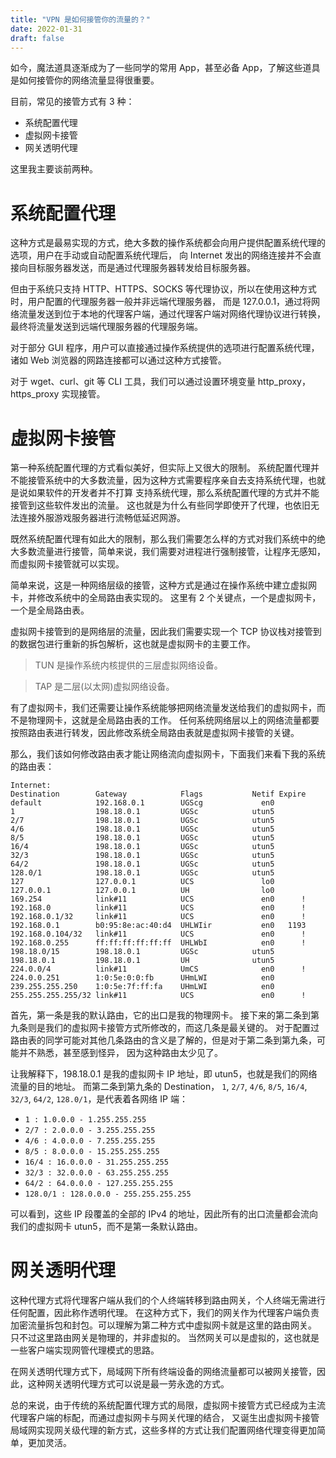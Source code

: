 ```yaml
---
title: "VPN 是如何接管你的流量的？"
date: 2022-01-31
draft: false
---
```


如今，魔法道具逐渐成为了一些同学的常用 App，甚至必备 App，了解这些道具是如何接管你的网络流量显得很重要。

目前，常见的接管方式有 3 种：

- 系统配置代理
- 虚拟网卡接管
- 网关透明代理

这里我主要谈前两种。

# 系统配置代理
这种方式是最易实现的方式，绝大多数的操作系统都会向用户提供配置系统代理的选项，用户在手动或自动配置系统代理后， 向 Internet 发出的网络连接并不会直接向目标服务器发送，而是通过代理服务器转发给目标服务器。

但由于系统只支持 HTTP、HTTPS、SOCKS 等代理协议，所以在使用这种方式时，用户配置的代理服务器一般并非远端代理服务器， 而是 127.0.0.1，通过将网络流量发送到位于本地的代理客户端，通过代理客户端对网络代理协议进行转换，最终将流量发送到远端代理服务器的代理服务端。

对于部分 GUI 程序，用户可以直接通过操作系统提供的选项进行配置系统代理，诸如 Web 浏览器的网路连接都可以通过这种方式接管。

对于 wget、curl、git 等 CLI 工具，我们可以通过设置环境变量 http_proxy，https_proxy 实现接管。

# 虚拟网卡接管
第一种系统配置代理的方式看似美好，但实际上又很大的限制。 系统配置代理并不能接管系统中的大多数流量，因为这种方式需要程序亲自去支持系统代理，也就是说如果软件的开发者并不打算 支持系统代理，那么系统配置代理的方式并不能接管到这些软件发出的流量。 这也就是为什么有些同学即使开了代理，也依旧无法连接外服游戏服务器进行流畅低延迟网游。

既然系统配置代理有如此大的限制，那么我们需要怎么样的方式对我们系统中的绝大多数流量进行接管，简单来说，我们需要对进程进行强制接管，让程序无感知，而虚拟网卡接管就可以实现。

简单来说，这是一种网络层级的接管，这种方式是通过在操作系统中建立虚拟网卡，并修改系统中的全局路由表实现的。 这里有 2 个关键点，一个是虚拟网卡，一个是全局路由表。

虚拟网卡接管到的是网络层的流量，因此我们需要实现一个 TCP 协议栈对接管到的数据包进行重新的拆包解析，这也就是虚拟网卡的主要工作。

> TUN 是操作系统内核提供的三层虚拟网络设备。

> TAP 是二层(以太网)虚拟网络设备。

有了虚拟网卡，我们还需要让操作系统能够把网络流量发送给我们的虚拟网卡，而不是物理网卡，这就是全局路由表的工作。 任何系统网络层以上的网络流量都要按照路由表进行转发，因此修改系统全局路由表就是虚拟网卡接管的关键。

那么，我们该如何修改路由表才能让网络流向虚拟网卡，下面我们来看下我的系统的路由表：

```
Internet:
Destination        Gateway            Flags           Netif Expire
default            192.168.0.1        UGScg             en0       
1                  198.18.0.1         UGSc            utun5       
2/7                198.18.0.1         UGSc            utun5       
4/6                198.18.0.1         UGSc            utun5       
8/5                198.18.0.1         UGSc            utun5       
16/4               198.18.0.1         UGSc            utun5       
32/3               198.18.0.1         UGSc            utun5       
64/2               198.18.0.1         UGSc            utun5       
128.0/1            198.18.0.1         UGSc            utun5       
127                127.0.0.1          UCS               lo0       
127.0.0.1          127.0.0.1          UH                lo0       
169.254            link#11            UCS               en0      !
192.168.0          link#11            UCS               en0      !
192.168.0.1/32     link#11            UCS               en0      !
192.168.0.1        b0:95:8e:ac:40:d4  UHLWIir           en0   1193
192.168.0.104/32   link#11            UCS               en0      !
192.168.0.255      ff:ff:ff:ff:ff:ff  UHLWbI            en0      !
198.18.0/15        198.18.0.1         UGSc            utun5       
198.18.0.1         198.18.0.1         UH              utun5       
224.0.0/4          link#11            UmCS              en0      !
224.0.0.251        1:0:5e:0:0:fb      UHmLWI            en0       
239.255.255.250    1:0:5e:7f:ff:fa    UHmLWI            en0       
255.255.255.255/32 link#11            UCS               en0      !
```

首先，第一条是我的默认路由，它的出口是我的物理网卡。 接下来的第二条到第九条则是我们的虚拟网卡接管方式所修改的，而这几条是最关键的。 对于配置过路由表的同学可能对其他几条路由的含义是了解的，但是对于第二条到第九条，可能并不熟悉，甚至感到怪异， 因为这种路由太少见了。

让我解释下，198.18.0.1 是我的虚拟网卡 IP 地址，即 utun5，也就是我们的网络流量的目的地址。 而第二条到第九条的 Destination， `1`, `2/7`, `4/6`, `8/5`, `16/4`, `32/3`, `64/2`, `128.0/1`，是代表着各网络 IP 端：
- `1 : 1.0.0.0 - 1.255.255.255`
- `2/7 : 2.0.0.0 - 3.255.255.255`
- `4/6 : 4.0.0.0 - 7.255.255.255`
- `8/5 : 8.0.0.0 - 15.255.255.255`
- `16/4 : 16.0.0.0 - 31.255.255.255`
- `32/3 : 32.0.0.0 - 63.255.255.255`
- `64/2 : 64.0.0.0 - 127.255.255.255`
- `128.0/1 : 128.0.0.0 - 255.255.255.255`

可以看到，这些 IP 段覆盖的全部的 IPv4 的地址，因此所有的出口流量都会流向我们的虚拟网卡 utun5，而不是第一条默认路由。

# 网关透明代理
这种代理方式将代理客户端从我们的个人终端转移到路由网关，个人终端无需进行任何配置，因此称作透明代理。 在这种方式下，我们的网关作为代理客户端负责加密流量拆包和封包。可以理解为第二种方式中虚拟网卡就是这里的路由网关。 只不过这里路由网关是物理的，并非虚拟的。 当然网关可以是虚拟的，这也就是一些客户端实现网管代理模式的思路。

在网关透明代理方式下，局域网下所有终端设备的网络流量都可以被网关接管，因此，这种网关透明代理方式可以说是最一劳永逸的方式。

总的来说，由于传统的系统配置代理方式的局限，虚拟网卡接管方式已经成为主流代理客户端的标配，而通过虚拟网卡与网关代理的结合， 又诞生出虚拟网卡接管局域网实现网关级代理的新方式，这些多样的方式让我们配置网络代理变得更加简单，更加灵活。